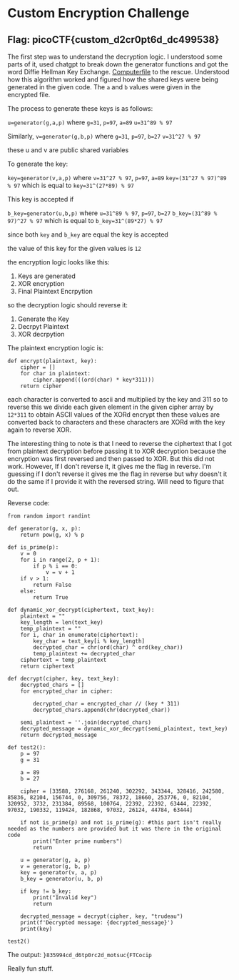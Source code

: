 # Custom Encryption Challenge

## **Flag**: picoCTF{custom_d2cr0pt6d_dc499538}

The first step was to understand the decryption logic. I understood some parts of it, used chatgpt to break down the generator functions and got the word Diffie Hellman Key Exchange. [Computerfile](https://youtu.be/Yjrfm_oRO0w?si=jgIkALq7ho5VaMYK) to the rescue. Understood how this algorithm worked and figured how the shared keys were being generated in the given code. The `a` and `b` values were given in the encrypted file. 

The process to generate these keys is as follows:

`u=generator(g,a,p)`
where `g=31`, `p=97`, `a=89`
`u=31^89 % 97`

Similarly,
`v=generator(g,b,p)`
where `g=31`, `p=97`, `b=27`
`v=31^27 % 97`

these u and v are public shared variables

To generate the key:

`key=generator(v,a,p)`
where `v=31^27 % 97`, `p=97`, `a=89`
`key=(31^27 % 97)^89 % 97` which is equal to `key=31^(27*89) % 97`

This key is accepted if

`b_key=generator(u,b,p)`
where `u=31^89 % 97`, `p=97`, `b=27`
`b_key=(31^89 % 97)^27 % 97` which is equal to `b_key=31^(89*27) % 97`

since both `key` and `b_key` are equal the key is accepted 

the value of this key for the given values is `12`

the encryption logic looks like this:
1. Keys are generated
2. XOR encryption
3. Final Plaintext Encrpytion 

so the decryption logic should reverse it:
1. Generate the Key
2. Decrpyt Plaintext
3. XOR decrpytion 

The plaintext encryption logic is: 
```
def encrypt(plaintext, key):
    cipher = []
    for char in plaintext:
        cipher.append(((ord(char) * key*311)))
    return cipher
```
each character is converted to ascii and multiplied by the key and 311
so to reverse this we divide each given element in the given cipher array by `12*311` to obtain ASCII values of the XORd encrypt
then these values are converted back to characters and these characters are XORd with the key again to reverse XOR. 

The interesting thing to note is that I need to reverse the ciphertext that I got from plaintext decryption before passing it to XOR decryption because the encryption was first reversed and then passed to XOR. But this did not work. However, If I don't reverse it, it gives me the flag in reverse. I'm guessing if I don't reverse it gives me the flag in reverse but why doesn't it do the same if I provide it with the reversed string. Will need to figure that out. 

Reverse code:
```
from random import randint

def generator(g, x, p):
    return pow(g, x) % p

def is_prime(p):
    v = 0
    for i in range(2, p + 1):
        if p % i == 0:
            v = v + 1
    if v > 1:
        return False
    else:
        return True

def dynamic_xor_decrypt(ciphertext, text_key):
    plaintext = ""
    key_length = len(text_key)
    temp_plaintext = ""
    for i, char in enumerate(ciphertext):
        key_char = text_key[i % key_length]
        decrypted_char = chr(ord(char) ^ ord(key_char))
        temp_plaintext += decrypted_char
    ciphertext = temp_plaintext
    return ciphertext

def decrypt(cipher, key, text_key):
    decrypted_chars = []
    for encrypted_char in cipher:
        
        decrypted_char = encrypted_char // (key * 311)
        decrypted_chars.append(chr(decrypted_char))
    
    semi_plaintext = ''.join(decrypted_chars)
    decrypted_message = dynamic_xor_decrypt(semi_plaintext, text_key)
    return decrypted_message

def test2():
    p = 97
    g = 31

    a = 89
    b = 27
    
    cipher = [33588, 276168, 261240, 302292, 343344, 328416, 242580, 85836, 82104, 156744, 0, 309756, 78372, 18660, 253776, 0, 82104, 320952, 3732, 231384, 89568, 100764, 22392, 22392, 63444, 22392, 97032, 190332, 119424, 182868, 97032, 26124, 44784, 63444]
    
    if not is_prime(p) and not is_prime(g): #this part isn't really needed as the numbers are provided but it was there in the original code
        print("Enter prime numbers")
        return
    
    u = generator(g, a, p)
    v = generator(g, b, p)
    key = generator(v, a, p)
    b_key = generator(u, b, p)

    if key != b_key:
        print("Invalid key")
        return
    
    decrypted_message = decrypt(cipher, key, "trudeau")
    print(f'Decrypted message: {decrypted_message}')
    print(key)

test2()
```
The output: `}835994cd_d6tp0rc2d_motsuc{FTCocip`

Really fun stuff. 
